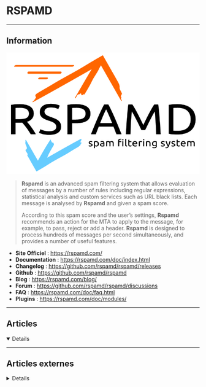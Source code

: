 # RSPAMD
----

## <i class="fa-solid fa-hashtag"></i> Information

![Logo](../../_media/apps/rspamd/rspamd_logo.png ':size=250 :no-zoom')


> <i class="fa-solid fa-quote-left"></i> **Rspamd** is an advanced spam filtering system that allows evaluation of messages by a number of rules including regular expressions, statistical analysis and custom services such as URL black lists. Each message is analysed by **Rspamd** and given a spam score.
>
> According to this spam score and the user’s settings, **Rspamd** recommends an action for the MTA to apply to the message, for example, to pass, reject or add a header. **Rspamd** is designed to process hundreds of messages per second simultaneously, and provides a number of useful features. <i class="fa-solid fa-quote-left fa-rotate-180"></i>


- <i class="fa-solid fa-globe"></i> **Site Officiel** : https://rspamd.com/
- <i class="fa-solid fa-book"></i> **Documentation** : https://rspamd.com/doc/index.html
- <i class="fa-solid fa-file-circle-question"></i> **Changelog** : https://github.com/rspamd/rspamd/releases
- <i class="fa-brands fa-github"></i> **Github** : https://github.com/rspamd/rspamd
- <i class="fab fa-blogger-b"></i> **Blog** : https://rspamd.com/blog/
- <i class="fas fa-comments"></i> **Forum** : https://github.com/rspamd/rspamd/discussions
- <i class="far fa-question-circle"></i> **FAQ** : https://rspamd.com/doc/faq.html
- <i class="fas fa-tools"></i> **Plugins** : https://rspamd.com/doc/modules/

---

## <i class="fa-regular fa-newspaper"></i> Articles

<details open>

</details>

---

## <i class="fa-solid fa-glasses"></i> Articles externes

<details>

- [Exemple d'architecture SMTP/Rspamd](https://groupes.renater.fr/wiki/rspamd/public/exemple_d_architecture)
- [Filtrer les spams avec rspamd - Debian 9.0 Stretch](https://www.yakati.com/art/filtrer-les-spams-avec-rspamd-debian-9-0-stretch.html)
- [How To Run Your Own Mail Server](https://www.c0ffee.net/blog/mail-server-guide)
- [Install and integrate Rspamd](https://linuxize.com/post/install-and-integrate-rspamd/)
- [Own mail server based on Dovecot, Postfix, MySQL, Rspamd and Debian 9 Stretch](https://thomas-leister.de/en/mailserver-debian-stretch/)
- [Rspamd : antispam opensource, performant et évolutif](https://webtv.univ-lille.fr/video/9716/rspamd-antispam-opensource-performant-et-evolutif)
- [Rspamd: un antispam performant](https://philpep.org/blog/rspamd-un-antispam-performant/)
- [Rspamd](https://docker-mailserver.github.io/docker-mailserver/latest/config/security/rspamd/)
- [Rspamd](https://wiki.fiat-tux.fr/books/administration-syst%C3%A8mes/page/rspamd)
- [rspamd](https://www.huynguyen.fr/post/rspamd/)
- [Thunderbird - Rspamd-spamness](https://addons.thunderbird.net/fr/thunderbird/addon/rspamd-spamness/)
- [Tuto Messagerie, partie VI : Rspamd](https://blog.debugo.fr/serveur-messagerie-rspamd/)

</details>